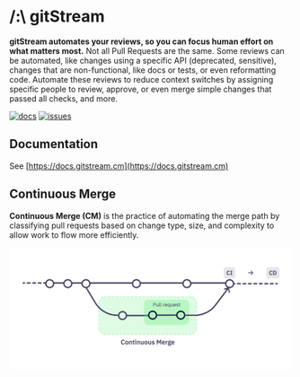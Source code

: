 # /:\ gitStream

**gitStream automates your reviews, so you can focus human effort on what matters most.** Not all Pull Requests are the same. Some reviews can be automated, like changes using a specific API (deprecated, sensitive), changes that are non-functional, like docs or tests, or even reformatting code. Automate these reviews to reduce context switches by assigning specific people to review, approve, or even merge simple changes that passed all checks, and more.

[![docs](https://img.shields.io/badge/docs-v1.0-blue)](https://docs.gitstream.cm)
[![issues](https://img.shields.io/github/issues/linear-b/gitstream)](https://github.com/linear-b/gitstream/issues)

## Documentation 

See [https://docs.gitstream.cm](https://docs.gitstream.cm)

## Continuous Merge

**Continuous Merge (CM)** is the practice of automating the merge path by classifying pull requests based on change type, size, and complexity to allow work to flow more efficiently.

![Continuous Merge](assets/ContinuousMerge3l.png)
